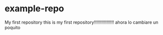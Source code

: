 # example-repo
My first repository
this is my first repository!!!!!!!!!!!!!!!!
ahora lo cambiare un poquito